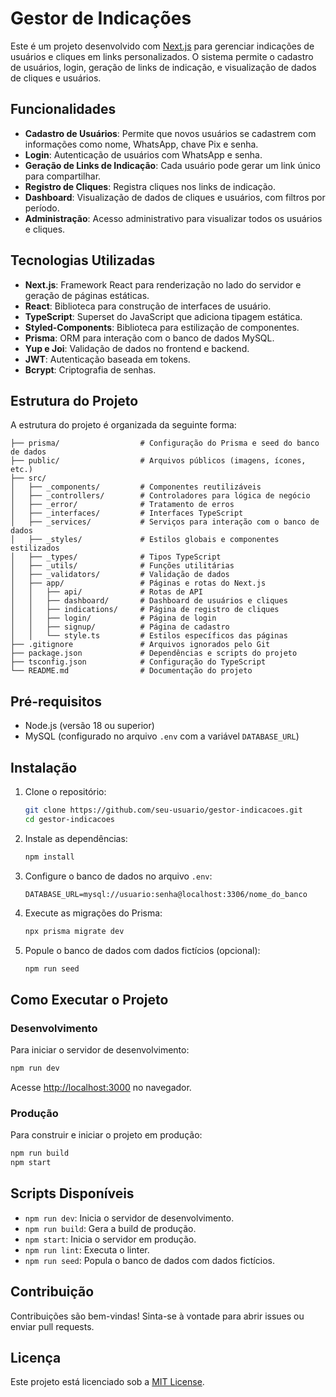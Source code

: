 
# Gestor de Indicações

Este é um projeto desenvolvido com [Next.js](https://nextjs.org) para gerenciar indicações de usuários e cliques em links personalizados. O sistema permite o cadastro de usuários, login, geração de links de indicação, e visualização de dados de cliques e usuários.

## Funcionalidades

- **Cadastro de Usuários**: Permite que novos usuários se cadastrem com informações como nome, WhatsApp, chave Pix e senha.
- **Login**: Autenticação de usuários com WhatsApp e senha.
- **Geração de Links de Indicação**: Cada usuário pode gerar um link único para compartilhar.
- **Registro de Cliques**: Registra cliques nos links de indicação.
- **Dashboard**: Visualização de dados de cliques e usuários, com filtros por período.
- **Administração**: Acesso administrativo para visualizar todos os usuários e cliques.

## Tecnologias Utilizadas

- **Next.js**: Framework React para renderização no lado do servidor e geração de páginas estáticas.
- **React**: Biblioteca para construção de interfaces de usuário.
- **TypeScript**: Superset do JavaScript que adiciona tipagem estática.
- **Styled-Components**: Biblioteca para estilização de componentes.
- **Prisma**: ORM para interação com o banco de dados MySQL.
- **Yup e Joi**: Validação de dados no frontend e backend.
- **JWT**: Autenticação baseada em tokens.
- **Bcrypt**: Criptografia de senhas.

## Estrutura do Projeto

A estrutura do projeto é organizada da seguinte forma:

```
├── prisma/                  # Configuração do Prisma e seed do banco de dados
├── public/                  # Arquivos públicos (imagens, ícones, etc.)
├── src/
│   ├── _components/         # Componentes reutilizáveis
│   ├── _controllers/        # Controladores para lógica de negócio
│   ├── _error/              # Tratamento de erros
│   ├── _interfaces/         # Interfaces TypeScript
│   ├── _services/           # Serviços para interação com o banco de dados
│   ├── _styles/             # Estilos globais e componentes estilizados
│   ├── _types/              # Tipos TypeScript
│   ├── _utils/              # Funções utilitárias
│   ├── _validators/         # Validação de dados
│   ├── app/                 # Páginas e rotas do Next.js
│   │   ├── api/             # Rotas de API
│   │   ├── dashboard/       # Dashboard de usuários e cliques
│   │   ├── indications/     # Página de registro de cliques
│   │   ├── login/           # Página de login
│   │   ├── signup/          # Página de cadastro
│   │   └── style.ts         # Estilos específicos das páginas
├── .gitignore               # Arquivos ignorados pelo Git
├── package.json             # Dependências e scripts do projeto
├── tsconfig.json            # Configuração do TypeScript
└── README.md                # Documentação do projeto
```

## Pré-requisitos

- Node.js (versão 18 ou superior)
- MySQL (configurado no arquivo `.env` com a variável `DATABASE_URL`)

## Instalação

1. Clone o repositório:

   ```bash
   git clone https://github.com/seu-usuario/gestor-indicacoes.git
   cd gestor-indicacoes
   ```

2. Instale as dependências:

   ```bash
   npm install
   ```

3. Configure o banco de dados no arquivo `.env`:

   ```env
   DATABASE_URL=mysql://usuario:senha@localhost:3306/nome_do_banco
   ```

4. Execute as migrações do Prisma:

   ```bash
   npx prisma migrate dev
   ```

5. Popule o banco de dados com dados fictícios (opcional):

   ```bash
   npm run seed
   ```

## Como Executar o Projeto

### Desenvolvimento

Para iniciar o servidor de desenvolvimento:

```bash
npm run dev
```

Acesse [http://localhost:3000](http://localhost:3000) no navegador.

### Produção

Para construir e iniciar o projeto em produção:

```bash
npm run build
npm start
```

## Scripts Disponíveis

- `npm run dev`: Inicia o servidor de desenvolvimento.
- `npm run build`: Gera a build de produção.
- `npm start`: Inicia o servidor em produção.
- `npm run lint`: Executa o linter.
- `npm run seed`: Popula o banco de dados com dados fictícios.

## Contribuição

Contribuições são bem-vindas! Sinta-se à vontade para abrir issues ou enviar pull requests.

## Licença

Este projeto está licenciado sob a [MIT License](https://opensource.org/licenses/MIT).
